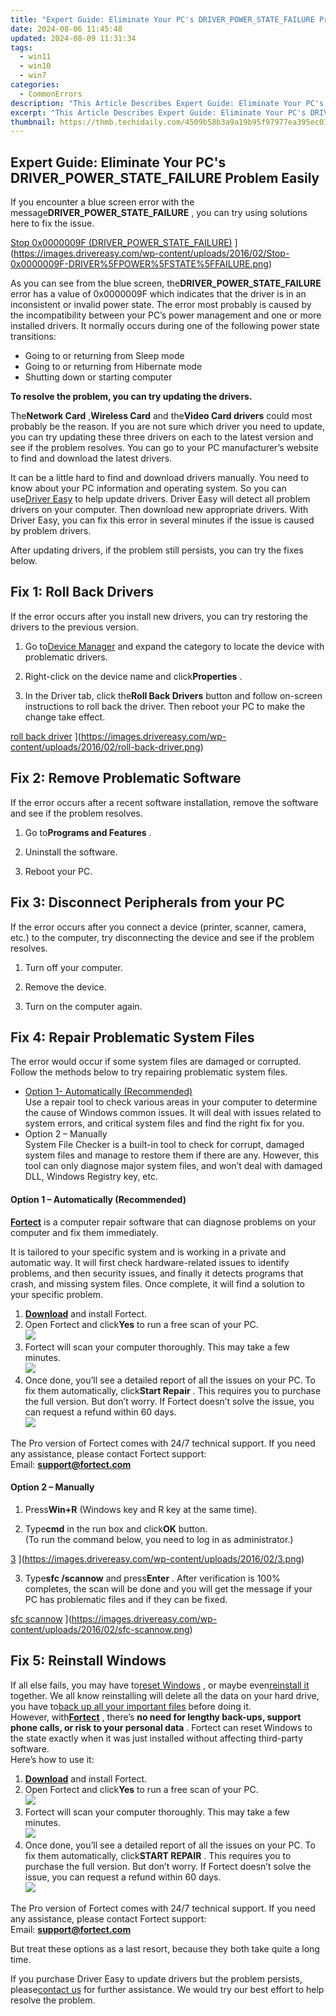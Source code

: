 ```yaml
---
title: "Expert Guide: Eliminate Your PC's DRIVER_POWER_STATE_FAILURE Problem Easily"
date: 2024-08-06 11:45:48
updated: 2024-08-09 11:31:34
tags:
  - win11
  - win10
  - win7
categories:
  - CommonErrors
description: "This Article Describes Expert Guide: Eliminate Your PC's DRIVER_POWER_STATE_FAILURE Problem Easily"
excerpt: "This Article Describes Expert Guide: Eliminate Your PC's DRIVER_POWER_STATE_FAILURE Problem Easily"
thumbnail: https://thmb.techidaily.com/4509b58b3a9a19b95f97977ea395ec0191792aea55bdaf18f72a70f3772092da.jpg
---
```


## Expert Guide: Eliminate Your PC's DRIVER_POWER_STATE_FAILURE Problem Easily

If you encounter a blue screen error with the message**DRIVER\_POWER\_STATE\_FAILURE** , you can try using solutions here to fix the issue.

[Stop 0x0000009F (DRIVER_POWER_STATE_FAILURE)](https://images.drivereasy.com/wp-content/uploads/2016/02/Stop-0x0000009F-DRIVER_POWER_STATE_FAILURE-500x332.png) ](https://images.drivereasy.com/wp-content/uploads/2016/02/Stop-0x0000009F-DRIVER%5FPOWER%5FSTATE%5FFAILURE.png)

 As you can see from the blue screen, the**DRIVER\_POWER\_STATE\_FAILURE** error has a value of 0x0000009F which indicates that the driver is in an inconsistent or invalid power state. The error most probably is caused by the incompatibility between your PC’s power management and one or more installed drivers. It normally occurs during one of the following power state transitions:

* Going to or returning from Sleep mode
* Going to or returning from Hibernate mode
* Shutting down or starting computer

**To resolve the problem, you can try updating the drivers.**

 The**Network Card** ,**Wireless Card** and the**Video Card drivers** could most probably be the reason. If you are not sure which driver you need to update, you can try updating these three drivers on each to the latest version and see if the problem resolves. You can go to your PC manufacturer’s website to find and download the latest drivers.

 It can be a little hard to find and download drivers manually. You need to know about your PC information and operating system. So you can use[Driver Easy](https://tools.techidaily.com/drivereasy/download/) to help update drivers. Driver Easy will detect all problem drivers on your computer. Then download new appropriate drivers. With Driver Easy, you can fix this error in several minutes if the issue is caused by problem drivers.

 After updating drivers, if the problem still persists, you can try the fixes below.

## Fix 1: Roll Back Drivers

 If the error occurs after you install new drivers, you can try restoring the drivers to the previous version.

 1) Go to[Device Manager](https://tools.techidaily.com/drivereasy/download/) and expand the category to locate the device with problematic drivers.

 2) Right-click on the device name and click**Properties** .

 3) In the Driver tab, click the**Roll Back Drivers** button and follow on-screen instructions to roll back the driver. Then reboot your PC to make the change take effect.

[roll back driver](https://images.drivereasy.com/wp-content/uploads/2016/02/roll-back-driver-432x500.png) ](https://images.drivereasy.com/wp-content/uploads/2016/02/roll-back-driver.png)

## Fix 2: Remove Problematic Software

 If the error occurs after a recent software installation, remove the software and see if the problem resolves.

 1) Go to**Programs and Features** .

 2) Uninstall the software.

 3) Reboot your PC.

## Fix 3: Disconnect Peripherals from your PC

 If the error occurs after you connect a device (printer, scanner, camera, etc.) to the computer, try disconnecting the device and see if the problem resolves.

1) Turn off your computer.

2) Remove the device.

3) Turn on the computer again.

## Fix 4: Repair Problematic System Files

 The error would occur if some system files are damaged or corrupted. Follow the methods below to try repairing problematic system files.

* [Option 1- Automatically (Recommended)](https://www.drivereasy.com/knowledge/how-to-fix-driver-power-state-failure-error/#reimage)  
 Use a repair tool to check various areas in your computer to determine the cause of Windows common issues. It will deal with issues related to system errors, and critical system files and find the right fix for you.
* Option 2 – Manually  
 System File Checker is a built-in tool to check for corrupt, damaged system files and manage to restore them if there are any. However, this tool can only diagnose major system files, and won’t deal with damaged DLL, Windows Registry key, etc.

#### Option 1 – Automatically (Recommended)

**[Fortect](https://tools.techidaily.com/drivereasy/download/)**  is a computer repair software that can diagnose problems on your computer and fix them immediately.

 It is tailored to your specific system and is working in a private and automatic way. It will first check hardware-related issues to identify problems, and then security issues, and finally it detects programs that crash, and missing system files. Once complete, it will find a solution to your specific problem.

1. **[Download](https://tools.techidaily.com/drivereasy/download/)**  and install Fortect.
2. Open Fortect and click**Yes** to run a free scan of your PC.  
![](https://images.drivereasy.com/wp-content/uploads/2022/01/fortect-1.jpg)
3. Fortect will scan your computer thoroughly. This may take a few minutes.  
![](https://images.drivereasy.com/wp-content/uploads/2022/01/fortect-2.jpg)
4. Once done, you’ll see a detailed report of all the issues on your PC. To fix them automatically, click**Start Repair** . This requires you to purchase the full version. But don’t worry. If Fortect doesn’t solve the issue, you can request a refund within 60 days.  
![](https://images.drivereasy.com/wp-content/uploads/2022/01/fortect-3.jpg)

 The Pro version of Fortect comes with 24/7 technical support. If you need any assistance, please contact Fortect support:  
 Email: **<support@fortect.com>**

#### Option 2 – Manually

 1) Press**Win+R** (Windows key and R key at the same time).

 2) Type**cmd** in the run box and click**OK** button.  
 (To run the command below, you need to log in as administrator.)

[3](https://images.drivereasy.com/wp-content/uploads/2016/02/3.png) ](https://images.drivereasy.com/wp-content/uploads/2016/02/3.png)

 3) Type**sfc /scannow** and press**Enter** . After verification is 100% completes, the scan will be done and you will get the message if your PC has problematic files and if they can be fixed.

[sfc scannow](https://images.drivereasy.com/wp-content/uploads/2016/02/sfc-scannow-500x252.png) ](https://images.drivereasy.com/wp-content/uploads/2016/02/sfc-scannow.png)

## Fix 5: Reinstall Windows

 If all else fails, you may have to[reset Windows](https://tools.techidaily.com/drivereasy/download/) , or maybe even[reinstall it](https://tools.techidaily.com/drivereasy/download/) together. We all know reinstalling will delete all the data on your hard drive, you have to[back up all your important files](https://tools.techidaily.com/drivereasy/download/) before doing it.  
 However, with[**Fortect**](https://tools.techidaily.com/drivereasy/download/) , there’s **no need for lengthy back-ups, support phone calls, or risk to your personal data** . Fortect can reset Windows to the state exactly when it was just installed without affecting third-party software.  
 Here’s how to use it:

1. **[Download](https://tools.techidaily.com/drivereasy/download/)**  and install Fortect.
2. Open Fortect and click**Yes** to run a free scan of your PC.  
![](https://images.drivereasy.com/wp-content/uploads/2022/01/fortect-1.jpg)
3. Fortect will scan your computer thoroughly. This may take a few minutes.  
![](https://images.drivereasy.com/wp-content/uploads/2022/01/fortect-2.jpg)
4. Once done, you’ll see a detailed report of all the issues on your PC. To fix them automatically, click**START REPAIR** . This requires you to purchase the full version. But don’t worry. If Fortect doesn’t solve the issue, you can request a refund within 60 days.  
![](https://images.drivereasy.com/wp-content/uploads/2022/01/fortect-3.jpg)

 The Pro version of Fortect comes with 24/7 technical support. If you need any assistance, please contact Fortect support:  
 Email: **<support@fortect.com>**

 But treat these options as a last resort, because they both take quite a long time.

 If you purchase Driver Easy to update drivers but the problem persists, please[contact us](https://tools.techidaily.com/drivereasy/download/) for further assistance. We would try our best effort to help resolve the problem.

<ins class="adsbygoogle"
     style="display:block"
     data-ad-format="autorelaxed"
     data-ad-client="ca-pub-7571918770474297"
     data-ad-slot="1223367746"></ins>



<ins class="adsbygoogle"
     style="display:block"
     data-ad-client="ca-pub-7571918770474297"
     data-ad-slot="8358498916"
     data-ad-format="auto"
     data-full-width-responsive="true"></ins>
